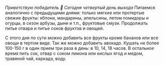 *Приветствую победитель 🙂 Сегодня четвертый день выхода*
Питаемся аналогично с предыдущими днями:
только мягкие или протертые свежие фрукты: яблоки, мандарины, апельсины, летом помидоры и огурцы, в сезон арбузы, дыни и т.п., фруктовые смузи. Продолжать питье отвара и питье соков фруктов и овощей. 

С этого дня по сути можно добавить все фрукты кроме бананов или все овощи в тертом виде. Так же можно добавить авокадо.
Кушать не более 100-150 г в один прием три раза в день: в 10, 14, 18 часов. В остальное время пить сок, отвар с соком лимона или кислых ягод и медом, травяной чай, каркадэ, воду. 
